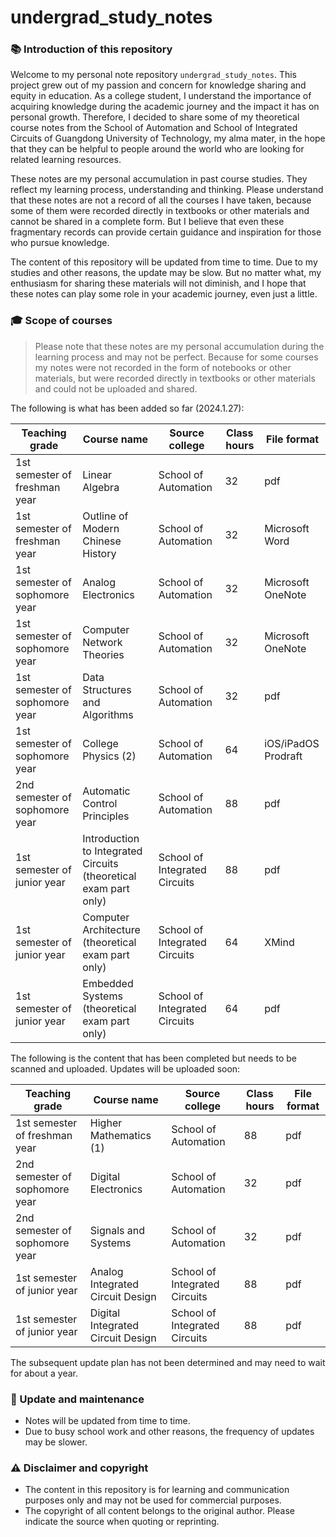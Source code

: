 # undergrad_study_notes

### 📚 Introduction of this repository

Welcome to my personal note repository `undergrad_study_notes`. This project grew out of my passion and concern for knowledge sharing and equity in education. As a college student, I understand the importance of acquiring knowledge during the academic journey and the impact it has on personal growth. Therefore, I decided to share some of my theoretical course notes from the School of Automation and School of Integrated Circuits of Guangdong University of Technology, my alma mater, in the hope that they can be helpful to people around the world who are looking for related learning resources.

These notes are my personal accumulation in past course studies. They reflect my learning process, understanding and thinking. Please understand that these notes are not a record of all the courses I have taken, because some of them were recorded directly in textbooks or other materials and cannot be shared in a complete form. But I believe that even these fragmentary records can provide certain guidance and inspiration for those who pursue knowledge.

The content of this repository will be updated from time to time. Due to my studies and other reasons, the update may be slow. But no matter what, my enthusiasm for sharing these materials will not diminish, and I hope that these notes can play some role in your academic journey, even just a little.

### 🎓 Scope of courses

> Please note that these notes are my personal accumulation during the learning process and may not be perfect. Because for some courses my notes were not recorded in the form of notebooks or other materials, but were recorded directly in textbooks or other materials and could not be uploaded and shared.

The following is what has been added so far (2024.1.27):

| Teaching grade | Course name | Source college | Class hours | File format |
| ---------- | ------------------------------- | ------------ | ---- | ------------------- |
| 1st semester of freshman year | Linear Algebra | School of Automation | 32 | pdf |
| 1st semester of freshman year | Outline of Modern Chinese History | School of Automation | 32 | Microsoft Word |
| 1st semester of sophomore year | Analog Electronics | School of Automation | 32 | Microsoft OneNote |
| 1st semester of sophomore year | Computer Network Theories | School of Automation | 32 | Microsoft OneNote |
| 1st semester of sophomore year | Data Structures and Algorithms | School of Automation | 32 | pdf |
| 1st semester of sophomore year | College Physics (2) | School of Automation | 64 | iOS/iPadOS Prodraft |
| 2nd semester of sophomore year | Automatic Control Principles | School of Automation | 88 | pdf |
| 1st semester of junior year | Introduction to Integrated Circuits (theoretical exam part only) | School of Integrated Circuits | 88 | pdf |
| 1st semester of junior year | Computer Architecture (theoretical exam part only)| School of Integrated Circuits | 64 | XMind |
| 1st semester of junior year | Embedded Systems (theoretical exam part only) | School of Integrated Circuits | 64 | pdf |

The following is the content that has been completed but needs to be scanned and uploaded. Updates will be uploaded soon:

| Teaching grade | Course name | Source college | Class hours | File format |
| ----- | -------- | ------ | --- | ---- |
| 1st semester of freshman year | Higher Mathematics (1) | School of Automation | 88 | pdf |
| 2nd semester of sophomore year | Digital Electronics | School of Automation | 32 | pdf |
| 2nd semester of sophomore year | Signals and Systems | School of Automation | 32 | pdf |
| 1st semester of junior year | Analog Integrated Circuit Design | School of Integrated Circuits | 88 | pdf |
| 1st semester of junior year | Digital Integrated Circuit Design | School of Integrated Circuits | 88 | pdf |

The subsequent update plan has not been determined and may need to wait for about a year.

### 🔄 Update and maintenance

- Notes will be updated from time to time.
- Due to busy school work and other reasons, the frequency of updates may be slower.

### ⚠️ Disclaimer and copyright

- The content in this repository is for learning and communication purposes only and may not be used for commercial purposes.
- The copyright of all content belongs to the original author. Please indicate the source when quoting or reprinting.

